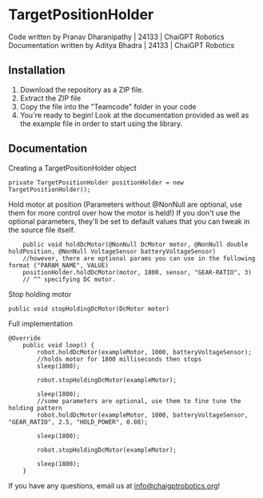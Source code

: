 # TargetPositionHolder
Code written by Pranav Dharanipathy | 24133 | ChaiGPT Robotics
Documentation written by Aditya Bhadra | 24133 | ChaiGPT Robotics

## Installation

1. Download the repository as a ZIP file.
2. Extract the ZIP file
3. Copy the file into the "Teamcode" folder in your code
4. You're ready to begin! Look at the documentation provided as well as the example file in order to start using the library.

## Documentation

Creating a TargetPositionHolder object
```
private TargetPositionHolder positionHolder = new TargetPositionHolder();
```
Hold motor at position (Parameters without @NonNull are optional, use them for more control over how the motor is held!) 
If you don't use the optional parameters, they'll be set to default values that you can tweak in the source file itself. 
```
    public void holdDcMotor(@NonNull DcMotor motor, @NonNull double holdPosition, @NonNull VoltageSensor batteryVoltageSensor)
    //however, there are optional params you can use in the following format ("PARAM_NAME", VALUE)
    positionHolder.holdDcMotor(motor, 1800, sensor, "GEAR-RATIO", 3)
    // ^^ specifying DC motor. 
```
Stop holding motor
```
public void stopHoldingDcMotor(DcMotor motor)
```
Full implementation
```
@Override
    public void loop() {
        robot.holdDcMotor(exampleMotor, 1000, batteryVoltageSensor);
        //holds motor for 1800 milliseconds then stops
        sleep(1800);

        robot.stopHoldingDcMotor(exampleMotor);

        sleep(1800);
        //some parameters are optional, use them to fine tune the holding pattern
        robot.holdDcMotor(exampleMotor, 1000, batteryVoltageSensor, "GEAR_RATIO", 2.5, "HOLD_POWER", 0.08);

        sleep(1800);

        robot.stopHoldingDcMotor(exampleMotor);

        sleep(1800);
    }
```

If you have any questions, email us at info@chaigptrobotics.org!
